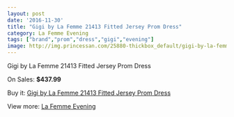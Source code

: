 ```yaml
---
layout: post
date: '2016-11-30'
title: "Gigi by La Femme 21413 Fitted Jersey Prom Dress"
category: La Femme Evening
tags: ["brand","prom","dress","gigi","evening"]
image: http://img.princessan.com/25880-thickbox_default/gigi-by-la-femme-21413-fitted-jersey-prom-dress.jpg
---
```

Gigi by La Femme 21413 Fitted Jersey Prom Dress

On Sales: **$437.99**
<a href="https://www.princessan.com/en/la-femme-evening/11916-gigi-by-la-femme-21413-fitted-jersey-prom-dress.html"><amp-img layout="responsive" width="600" height="600" src="//img.princessan.com/25880-thickbox_default/gigi-by-la-femme-21413-fitted-jersey-prom-dress.jpg" alt="Gigi by La Femme 21413 Fitted Jersey Prom Dress 0" /></a>
<a href="https://www.princessan.com/en/la-femme-evening/11916-gigi-by-la-femme-21413-fitted-jersey-prom-dress.html"><amp-img layout="responsive" width="600" height="600" src="//img.princessan.com/25881-thickbox_default/gigi-by-la-femme-21413-fitted-jersey-prom-dress.jpg" alt="Gigi by La Femme 21413 Fitted Jersey Prom Dress 1" /></a>

Buy it: [Gigi by La Femme 21413 Fitted Jersey Prom Dress](https://www.princessan.com/en/la-femme-evening/11916-gigi-by-la-femme-21413-fitted-jersey-prom-dress.html "Gigi by La Femme 21413 Fitted Jersey Prom Dress")

View more: [La Femme Evening](https://www.princessan.com/en/29-la-femme-evening "La Femme Evening")